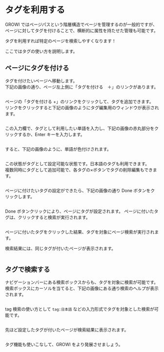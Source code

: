 # タグを利用する

GROWI ではページパスという階層構造でページを管理するのが一般的ですが、ページに対してタグを付けることで、横断的に属性を持たせた管理も可能です。

タグを利用すれば特定のページを検索しやすくなります！

ここではタグの使い方を説明します。

## ページにタグを付ける

タグを付けたいページへ移動します。  
下記の画像の通り、ページ左上側に「タグを付ける　＋」のリンクがあります。

<img :src="$withBase('/assets/images/tag1.png')" alt="">


ページの「タグを付ける +」のリンクをクリックして、タグを追加できます。  
リンクをクリックすると下記の画像のようにタグ編集用のウィンドウが表示されます。

<img :src="$withBase('/assets/images/tag2.png')" alt="">

この入力欄で、タグとして利用したい単語を入力し、下記の画像の赤丸部分をクリックするか、Enter キーを入力します。

<img :src="$withBase('/assets/images/tag3.png')" alt="">


すると、下記の画像のように、単語が色付けされます。

<img :src="$withBase('/assets/images/tag4.png')" alt="">


この状態がタグとして設定可能な状態です。日本語のタグも利用できます。  
複数同時にタグとして追加可能で、各タグの×ボタンでタグの削除編集もできます。

<img :src="$withBase('/assets/images/tag5.png')" alt="">

ページに付けたいタグの設定ができたら、下記の画像の通り Done ボタンをクリックします。

<img :src="$withBase('/assets/images/tag6.png')" alt="">

Done ボタンクリックにより、ページにタグが設定されます。
ページに付いたタグは、クリックすると検索が実行されます。

<img :src="$withBase('/assets/images/tag7.png')" alt="">

ページに付いたタグをクリックした結果、タグを対象にページ検索が実行されます。
<!-- textlint-disable weseek/no-doubled-joshi -->
検索結果には、同じタグが付いたページが表示されます。
<!-- textlint-enable weseek/no-doubled-joshi -->

<img :src="$withBase('/assets/images/tag8.png')" alt="">


## タグで検索する

ナビゲーションバーにある検索ボックスからも、タグを対象に検索が可能です。  
検索ボックスにカーソルを当てると、下記の画像にある通り検索のヘルプが表示されます。  

<img :src="$withBase('/assets/images/tagsearch1.png')" alt="">

tag 検索の使い方として `tag:日本語` などの入力形式でタグを対象とした検索が可能です。

<img :src="$withBase('/assets/images/tagsearch2.png')" alt="">

<!-- textlint-disable weseek/no-doubled-joshi -->
先ほど設定したタグが付いたページが検索結果に表示されます。
<!-- textlint-enable weseek/no-doubled-joshi -->

<img :src="$withBase('/assets/images/tagsearch3.png')" alt="">


タグ機能も使いこなして、GROWI をより発展させましょう。
